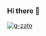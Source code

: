 ### Hi there 👋
[![g-zato](https://github-readme-stats.vercel.app/api/top-langs/?username=g-zato&hide=jupyter%20notebook&layout=compact&theme=default)](https://github.com/anuraghazra/github-readme-stats)
